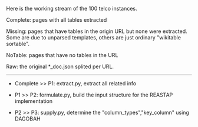 Here is the working stream of the 100 telco instances.

Complete: pages with all tables extracted

Missing: pages that have tables in the origin URL but none were extracted. Some are due to unparsed templates, others are just ordinary "wikitable sortable".

NoTable: pages that have no tables in the URL

Raw: the original *_doc.json splited per URL.

***

- Complete >> P1: extract.py, extract all related info

- P1 >> P2: formulate.py, build the input structure for the REASTAP implementation

- P2 >> P3: supply.py, determine the  "column_types","key_column" using DAGOBAH